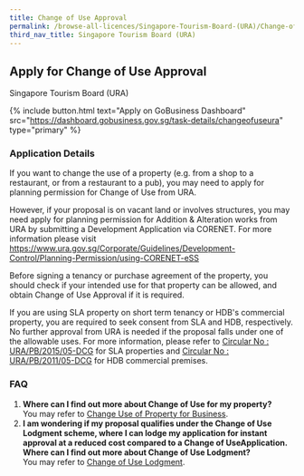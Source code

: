 ```yaml
---
title: Change of Use Approval
permalink: /browse-all-licences/Singapore-Tourism-Board-(URA)/Change-of-Use-Approval
third_nav_title: Singapore Tourism Board (URA)
---
```


## Apply for Change of Use Approval

Singapore Tourism Board (URA)

{% include button.html text="Apply on GoBusiness Dashboard" src="https://dashboard.gobusiness.gov.sg/task-details/changeofuseura" type="primary" %}

<H3>Application Details</H3>

<p>If you want to change the use of a property (e.g. from a shop to a restaurant, or from a restaurant to a pub), you may need to apply for planning permission for Change of Use from URA.</p>
<p>However, if your proposal is on vacant land or involves structures, you may need apply for planning permission for Addition & Alteration works from URA by submitting a Development Application via CORENET. For more information please visit <a href="https://www.ura.gov.sg/Corporate/Guidelines/Development-Control/Planning-Permission/using-CORENET-eSS" target="_blank" rel="noopener">https://www.ura.gov.sg/Corporate/Guidelines/Development-Control/Planning-Permission/using-CORENET-eSS</a></p>
<p>Before signing a tenancy or purchase agreement of the property, you should check if your intended use for that property can be allowed, and obtain Change of Use Approval if it is required.</p>
<p>If you are using SLA property on short term tenancy or HDB's commercial property, you are required to seek consent from SLA and HDB, respectively. No further approval from URA is needed if the proposal falls under one of the allowable uses. For more information, please refer to <a href="https://www.ura.gov.sg/Corporate/Guidelines/Circulars/dc15-05" target="_blank" rel="noopener">Circular No : URA/PB/2015/05-DCG</a> for SLA properties and <a href="https://www.ura.gov.sg/Corporate/Guidelines/Circulars/dc11-05" target="_blank" rel="noopener">Circular No : URA/PB/2011/05-DCG</a> for HDB commercial premises.</p>
<h3>FAQ</h3>
<ol>
<li><strong>Where can I find out more about Change of Use for my property?<br></strong>You may refer to <a href="https://www.ura.gov.sg/Corporate/Property/Business/Change-Use-of-Property-for-Business" target="_blank" rel="noopener">Change Use of Property for Business</a>.</li>
<li><strong>I am wondering if my proposal qualifies under the Change of Use Lodgment scheme, where I can lodge my application for instant approval at a reduced cost compared to a Change of UseApplication. Where can I find out more about Change of Use Lodgment?</strong><br>You may refer to <a href="https://www.ura.gov.sg/Corporate/Property/Business/Change-Use-of-Property-for-Business" target="_blank" rel="noopener">Change of Use Lodgment</a>.</li>
</ol>

